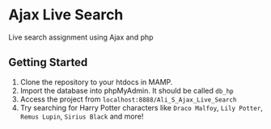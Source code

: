 # Ajax Live Search

Live search assignment using Ajax and php

## Getting Started

1. Clone the repository to your htdocs in MAMP.
2. Import the database into phpMyAdmin. It should be called ```db_hp```
3. Access the project from ```localhost:8888/Ali_S_Ajax_Live_Search```
4. Try searching for Harry Potter characters like ```Draco Malfoy```,  ```Lily Potter```,   ```Remus Lupin```,   ```Sirius Black``` and more!
